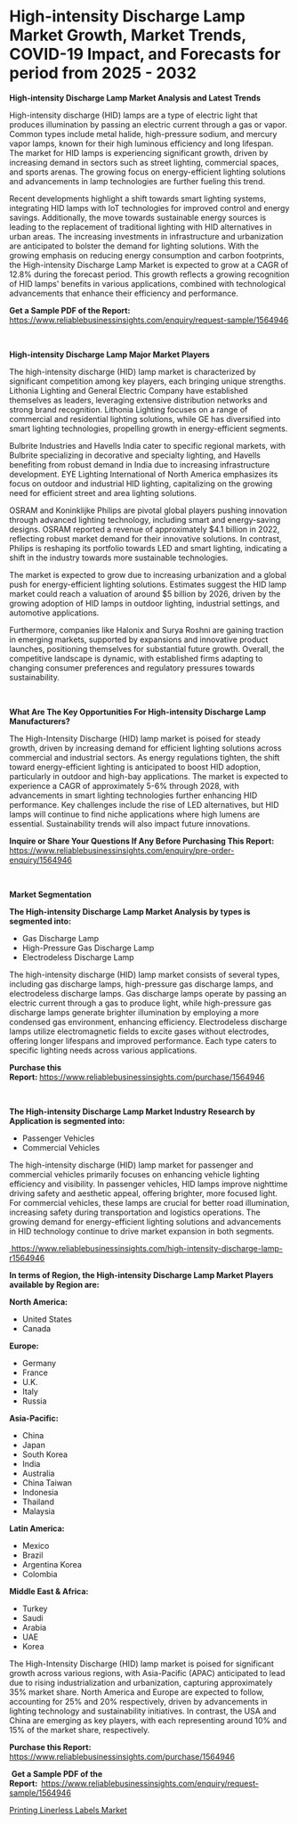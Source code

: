 <p><h1>High-intensity Discharge Lamp Market Growth, Market Trends, COVID-19 Impact, and Forecasts for period from 2025 - 2032</h1></p><p><strong>High-intensity Discharge Lamp Market Analysis and Latest Trends</strong></p>
<p><p>High-intensity discharge (HID) lamps are a type of electric light that produces illumination by passing an electric current through a gas or vapor. Common types include metal halide, high-pressure sodium, and mercury vapor lamps, known for their high luminous efficiency and long lifespan. The market for HID lamps is experiencing significant growth, driven by increasing demand in sectors such as street lighting, commercial spaces, and sports arenas. The growing focus on energy-efficient lighting solutions and advancements in lamp technologies are further fueling this trend.</p><p>Recent developments highlight a shift towards smart lighting systems, integrating HID lamps with IoT technologies for improved control and energy savings. Additionally, the move towards sustainable energy sources is leading to the replacement of traditional lighting with HID alternatives in urban areas. The increasing investments in infrastructure and urbanization are anticipated to bolster the demand for lighting solutions. With the growing emphasis on reducing energy consumption and carbon footprints, the High-intensity Discharge Lamp Market is expected to grow at a CAGR of 12.8% during the forecast period. This growth reflects a growing recognition of HID lamps' benefits in various applications, combined with technological advancements that enhance their efficiency and performance.</p></p>
<p><strong>Get a Sample PDF of the Report:&nbsp;</strong> <a href="https://www.reliablebusinessinsights.com/enquiry/request-sample/1564946?utm_campaign=2315&utm_medium=2&utm_source=Github&utm_content=ia&utm_term=05042025&utm_id=high-intensity-discharge-lamp">https://www.reliablebusinessinsights.com/enquiry/request-sample/1564946</a></p>
<p>&nbsp;</p>
<p><strong>High-intensity Discharge Lamp Major Market Players</strong></p>
<p><p>The high-intensity discharge (HID) lamp market is characterized by significant competition among key players, each bringing unique strengths. Lithonia Lighting and General Electric Company have established themselves as leaders, leveraging extensive distribution networks and strong brand recognition. Lithonia Lighting focuses on a range of commercial and residential lighting solutions, while GE has diversified into smart lighting technologies, propelling growth in energy-efficient segments.</p><p>Bulbrite Industries and Havells India cater to specific regional markets, with Bulbrite specializing in decorative and specialty lighting, and Havells benefiting from robust demand in India due to increasing infrastructure development. EYE Lighting International of North America emphasizes its focus on outdoor and industrial HID lighting, capitalizing on the growing need for efficient street and area lighting solutions.</p><p>OSRAM and Koninklijke Philips are pivotal global players pushing innovation through advanced lighting technology, including smart and energy-saving designs. OSRAM reported a revenue of approximately $4.1 billion in 2022, reflecting robust market demand for their innovative solutions. In contrast, Philips is reshaping its portfolio towards LED and smart lighting, indicating a shift in the industry towards more sustainable technologies.</p><p>The market is expected to grow due to increasing urbanization and a global push for energy-efficient lighting solutions. Estimates suggest the HID lamp market could reach a valuation of around $5 billion by 2026, driven by the growing adoption of HID lamps in outdoor lighting, industrial settings, and automotive applications.</p><p>Furthermore, companies like Halonix and Surya Roshni are gaining traction in emerging markets, supported by expansions and innovative product launches, positioning themselves for substantial future growth. Overall, the competitive landscape is dynamic, with established firms adapting to changing consumer preferences and regulatory pressures towards sustainability.</p></p>
<p>&nbsp;</p>
<p><strong>What Are The Key Opportunities For High-intensity Discharge Lamp Manufacturers?</strong></p>
<p><p>The High-Intensity Discharge (HID) lamp market is poised for steady growth, driven by increasing demand for efficient lighting solutions across commercial and industrial sectors. As energy regulations tighten, the shift toward energy-efficient lighting is anticipated to boost HID adoption, particularly in outdoor and high-bay applications. The market is expected to experience a CAGR of approximately 5-6% through 2028, with advancements in smart lighting technologies further enhancing HID performance. Key challenges include the rise of LED alternatives, but HID lamps will continue to find niche applications where high lumens are essential. Sustainability trends will also impact future innovations.</p></p>
<p><strong>Inquire or Share Your Questions If Any Before Purchasing This Report:</strong> <a href="https://www.reliablebusinessinsights.com/enquiry/pre-order-enquiry/1564946?utm_campaign=2315&utm_medium=2&utm_source=Github&utm_content=ia&utm_term=05042025&utm_id=high-intensity-discharge-lamp">https://www.reliablebusinessinsights.com/enquiry/pre-order-enquiry/1564946</a></p>
<p>&nbsp;</p>
<p><strong>Market Segmentation</strong></p>
<p><strong>The High-intensity Discharge Lamp Market Analysis by types is segmented into:</strong></p>
<p><ul><li>Gas Discharge Lamp</li><li>High-Pressure Gas Discharge Lamp</li><li>Electrodeless Discharge Lamp</li></ul></p>
<p><p>The high-intensity discharge (HID) lamp market consists of several types, including gas discharge lamps, high-pressure gas discharge lamps, and electrodeless discharge lamps. Gas discharge lamps operate by passing an electric current through a gas to produce light, while high-pressure gas discharge lamps generate brighter illumination by employing a more condensed gas environment, enhancing efficiency. Electrodeless discharge lamps utilize electromagnetic fields to excite gases without electrodes, offering longer lifespans and improved performance. Each type caters to specific lighting needs across various applications.</p></p>
<p><strong>Purchase this Report:&nbsp;</strong><a href="https://www.reliablebusinessinsights.com/purchase/1564946?utm_campaign=2315&utm_medium=2&utm_source=Github&utm_content=ia&utm_term=05042025&utm_id=high-intensity-discharge-lamp">https://www.reliablebusinessinsights.com/purchase/1564946</a></p>
<p>&nbsp;</p>
<p><strong>The High-intensity Discharge Lamp Market Industry Research by Application is segmented into:</strong></p>
<p><ul><li>Passenger Vehicles</li><li>Commercial Vehicles</li></ul></p>
<p><p>The high-intensity discharge (HID) lamp market for passenger and commercial vehicles primarily focuses on enhancing vehicle lighting efficiency and visibility. In passenger vehicles, HID lamps improve nighttime driving safety and aesthetic appeal, offering brighter, more focused light. For commercial vehicles, these lamps are crucial for better road illumination, increasing safety during transportation and logistics operations. The growing demand for energy-efficient lighting solutions and advancements in HID technology continue to drive market expansion in both segments.</p></p>
<p><a href="https://www.reliablebusinessinsights.com/high-intensity-discharge-lamp-r1564946?utm_campaign=2315&utm_medium=2&utm_source=Github&utm_content=ia&utm_term=05042025&utm_id=high-intensity-discharge-lamp">&nbsp;https://www.reliablebusinessinsights.com/high-intensity-discharge-lamp-r1564946</a></p>
<p><strong>In terms of Region, the High-intensity Discharge Lamp Market Players available by Region are:</strong></p>
<p>
    <p> <strong> North America: </strong>
        <ul>
            <li>United States</li>
            <li>Canada</li>
        </ul>
        </p> 
    <p> <strong> Europe: </strong>
        <ul>
            <li>Germany</li>
            <li>France</li>
            <li>U.K.</li>
            <li>Italy</li>
            <li>Russia</li>
        </ul>
        </p> 
    <p> <strong> Asia-Pacific: </strong>
        <ul>
            <li>China</li>
            <li>Japan</li>
            <li>South Korea</li>
            <li>India</li>
            <li>Australia</li>
            <li>China Taiwan</li>
            <li>Indonesia</li>
            <li>Thailand</li>
            <li>Malaysia</li>
        </ul>
        </p> 
    <p> <strong> Latin America: </strong>
        <ul>
            <li>Mexico</li>
            <li>Brazil</li>
            <li>Argentina Korea</li>
            <li>Colombia</li>
        </ul>
        </p> 
    <p> <strong> Middle East & Africa: </strong>
        <ul>
            <li>Turkey</li>
            <li>Saudi</li>
            <li>Arabia</li>
            <li>UAE</li>
            <li>Korea</li>
        </ul>
    </p>
    </p>
<p><p>The High-Intensity Discharge (HID) lamp market is poised for significant growth across various regions, with Asia-Pacific (APAC) anticipated to lead due to rising industrialization and urbanization, capturing approximately 35% market share. North America and Europe are expected to follow, accounting for 25% and 20% respectively, driven by advancements in lighting technology and sustainability initiatives. In contrast, the USA and China are emerging as key players, with each representing around 10% and 15% of the market share, respectively.</p></p>
<p><strong>Purchase this Report: </strong><a href="https://www.reliablebusinessinsights.com/purchase/1564946?utm_campaign=2315&utm_medium=2&utm_source=Github&utm_content=ia&utm_term=05042025&utm_id=high-intensity-discharge-lamp">https://www.reliablebusinessinsights.com/purchase/1564946</a></p>
<p>&nbsp;<strong>Get a Sample PDF of the Report:&nbsp;&nbsp;</strong><a href="https://www.reliablebusinessinsights.com/enquiry/request-sample/1564946?utm_campaign=2315&utm_medium=2&utm_source=Github&utm_content=ia&utm_term=05042025&utm_id=high-intensity-discharge-lamp">https://www.reliablebusinessinsights.com/enquiry/request-sample/1564946</a></p>
<p><strong></strong></p>
<p><p><a href="https://github.com/shondapmbau/Market-Research-Report-List-1/blob/main/printing-linerless-labels-market.md?utm_campaign=2315&utm_medium=2&utm_source=Github&utm_content=ia&utm_term=05042025&utm_id=high-intensity-discharge-lamp">Printing Linerless Labels Market</a></p></p>